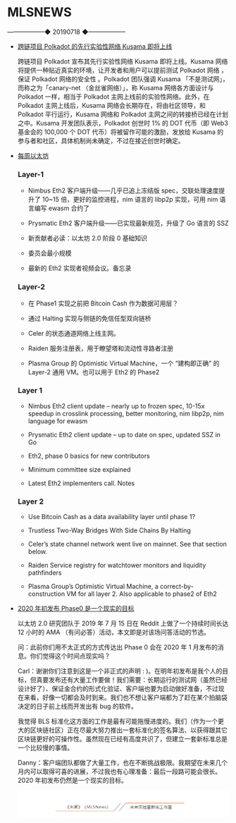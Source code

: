 # ​MLSNEWS
 ——————◆
 20190718
 ◆——————
* [跨链项目 Polkadot 的先行实验性网络 Kusama 即将上线](https://polkadot.network/kusama-network-the-canary-network/)
 
  跨链项目 Polkadot 宣布其先行实验性网络 Kusama 即将上线。Kusama 网络将提供一种贴近真实的环境，让开发者和用户可以提前测试 Polkadot 网络 ，保证 Polkadot 网络的安全性 。Polkadot 团队强调 Kusama 「不是测试网」，而称之为「canary-net （金丝雀网络）」，称 Kusama 网络各方面设计与 Polkadot 一样，相当于 Polkadot 主网上线前的实验性网络。此外，在 Polkadot 主网上线后，Kusama 网络会长期存在，将由社区领导，和 Polkadot 平行运行，Kusama 网络和 Polkadot 主网之间的转接桥已经在计划之中。Kusama 开发团队表示，Polkadot 创世时 1% 的 DOT 代币（即 Web3 基金会的 100,000 个 DOT 代币）将被留作可能的激励，发放给 Kusama 的参与者和社区，具体机制尚未确定，不过在接近创世时确定。
* [每周以太坊](https://weekinethereumnews.com/)

  ### Layer-1

  * Nimbus Eth2 客户端升级——几乎已追上冻结版 spec，交联处理速度提升了 10~15 倍，更好的监控进程，nim 语言的 libp2p 实现，可用 nim 语言编写 ewasm 合约了
  
  * Prysmatic Eth2 客户端升级——已实现最新规范，升级了 Go 语言的 SSZ

  * 新贡献者必读：以太坊 2.0 阶段 0 基础知识

  * 委员会最小规模

  * 最新的 Eth2 实现者视频会议。备忘录

  ### Layer-2

  * 在 Phase1 实现之前把 Bitcoin Cash 作为数据可用层？

  * 通过 Halting 实现与侧链的免信任型双向链桥

  * Celer 的状态通道网络上线主网。

  * Raiden 服务注册表，用于瞭望塔和流动性寻路者注册

  * Plasma Group 的 Optimistic Virtual Machine，一个 “建构即正确” 的 Layer-2 通用 VM。也可以用于 Eth2 的 Phase2

  ### Layer 1

  * Nimbus Eth2 client update – nearly up to frozen spec, 10-15x speedup in crosslink processing, better monitoring, nim libp2p, nim language for ewasm
  
  * Prysmatic Eth2 client update – up to date on spec, updated SSZ in Go

  * Eth2, phase 0 basics for new contributors

  * Minimum committee size explained

  * Latest Eth2 implementers call. Notes

  ### Layer 2

  * Use Bitcoin Cash as a data availability layer until phase 1?

  * Trustless Two-Way Bridges With Side Chains By Halting

  * Celer’s state channel network went live on mainnet. See that section below.

  * Raiden Service registry for watchtower monitors and liquidity pathfinders

  * Plasma Group’s Optimistic Virtual Machine, a correct-by-construction VM for all layer 2. Also applicable to phase2 of Eth2
* [2020 年初发布 Phase0 是一个现实的目标](https://docs.ethhub.io/other/ethereum-2.0-ama/?from=singlemessage&isappinstalled=0#part-2)

  以太坊 2.0 研究团队于 2019 年 7 月 15 日在 Reddit 上做了一个持续时间长达 12 小时的 AMA （有问必答）活动，本文即是对该场问答活动的节选。

  问：此前你们用不太正式的方式传达出 Phase 0 会在 2020 年 1 月发布的消息。你们觉得这个时间点现实吗？

  Carl：谢谢你们注意到这是一个非正式的声明 : )。在明年初发布是我个人的目标，但真要发布还有大量工作要做！我们需要：长期运行的测试网（虽然已经设计好了）、保证金合约的形式化验证、客户端也要为启动做好准备，不过现在来看，好像一切都会及时到来。我们也不想让客户端都为了赶在某个拍脑袋决定的日子前上线而开发出有 bug 的软件。

  我觉得 BLS 标准化这方面的工作是最有可能拖慢进度的。我们（作为一个更大的区块链社区）正在尽最大努力推出一套标准化的签名算法、以获得跟其它区块链更好的可操作性。虽然现在已经有高度共识了，但建立一套新标准总是一个比较慢的事情。

  Danny：客户端团队都做了大量工作，也在不断挑战极限。我期望在未来几个月内可以取得可喜的进展，不过我也有心理准备：最后一段路可能会很长。2020 年初发布仍然是一个现实的目标。
  
  ![](/image/footlogo.png)
